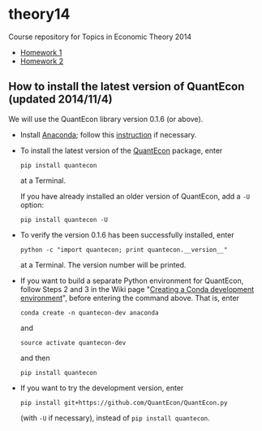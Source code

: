 theory14
========

Course repository for Topics in Economic Theory 2014

* [Homework 1](HW01)
* [Homework 2](HW02)


## How to install the latest version of QuantEcon (updated 2014/11/4)

We will use the QuantEcon library version 0.1.6 (or above).

* Install [Anaconda](http://continuum.io/downloads);
  follow this [instruction](http://quant-econ.net/py/getting_started.html#installing-anaconda)
  if necessary.

* To install the latest version of
  the [QuantEcon](https://github.com/QuantEcon/QuantEcon.py) package,
  enter

  ```
  pip install quantecon
  ```

  at a Terminal.

  If you have already installed an older version of QuantEcon,
  add a `-U` option:

  ```
  pip install quantecon -U
  ```

* To verify the version 0.1.6 has been successfully installed,
  enter

  ```
  python -c "import quantecon; print quantecon.__version__"
  ```

  at a Terminal.
  The version number will be printed.

* If you want to build a separate Python environment for QuantEcon,
  follow Steps 2 and 3 in the Wiki page
  "[Creating a Conda development environment](https://github.com/QuantEcon/QuantEcon.py/wiki/Creating-a-Conda-development-environment)",
  before entering the command above.
  That is, enter

  ```
  conda create -n quantecon-dev anaconda
  ```

  and

  ```
  source activate quantecon-dev
  ```

  and then

  ```
  pip install quantecon
  ```

* If you want to try the development version, enter

  ```
  pip install git+https://github.com/QuantEcon/QuantEcon.py
  ```

  (with `-U` if necessary),
  instead of `pip install quantecon`.
